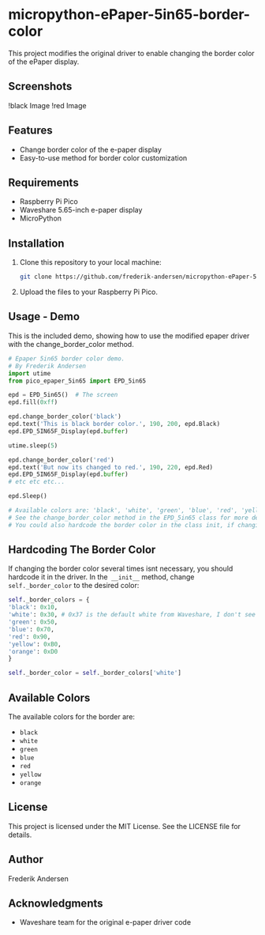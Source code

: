 # micropython-ePaper-5in65-border-color
This project modifies the original driver to enable changing the border color of the ePaper display.

## Screenshots
!black Image
!red Image

## Features
- Change border color of the e-paper display
- Easy-to-use method for border color customization

## Requirements
- Raspberry Pi Pico
- Waveshare 5.65-inch e-paper display
- MicroPython

## Installation
1. Clone this repository to your local machine:
    ```bash
    git clone https://github.com/frederik-andersen/micropython-ePaper-5in65-border-color.git
    ```
2. Upload the files to your Raspberry Pi Pico.

## Usage - Demo
This is the included demo, showing how to use the modified epaper driver with the change_border_color method.
```python
# Epaper 5in65 border color demo.
# By Frederik Andersen
import utime
from pico_epaper_5in65 import EPD_5in65

epd = EPD_5in65()  # The screen
epd.fill(0xff)

epd.change_border_color('black')
epd.text('This is black border color.', 190, 200, epd.Black)
epd.EPD_5IN65F_Display(epd.buffer)

utime.sleep(5)

epd.change_border_color('red')
epd.text('But now its changed to red.', 190, 220, epd.Red)
epd.EPD_5IN65F_Display(epd.buffer)
# etc etc etc...

epd.Sleep()

# Available colors are: 'black', 'white', 'green', 'blue', 'red', 'yellow', 'orange'.
# See the change_border_color method in the EPD_5in65 class for more details on how it works.
# You could also hardcode the border color in the class init, if changing it several times is not needed.

```
## Hardcoding The Border Color
If changing the border color several times isnt necessary, you should hardcode it in the driver.
In the` __init__` method, change `self._border_color` to the desired color:
```python
self._border_colors = {
'black': 0x10,
'white': 0x30, # 0x37 is the default white from Waveshare, I don't see any difference with using 0x30 instead.
'green': 0x50,
'blue': 0x70,
'red': 0x90,
'yellow': 0xB0,
'orange': 0xD0
}

self._border_color = self._border_colors['white'] 
```

## Available Colors
The available colors for the border are:
- `black`
- `white`
- `green`
- `blue`
- `red`
- `yellow`
- `orange`

## License
This project is licensed under the MIT License. See the LICENSE file for details.

## Author
Frederik Andersen

## Acknowledgments
- Waveshare team for the original e-paper driver code
